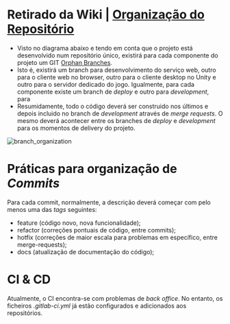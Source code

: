 # Retirado da Wiki | [Organização do Repositório](https://gitlab.estg.ipp.pt/lds-group-15/darkening-age/wikis/Configura%C3%A7%C3%A3o-do-Reposit%C3%B3rio)

- Visto no diagrama abaixo e tendo em conta que o projeto está desenvolvido num repositório único, existirá para cada componente do projeto um GIT [Orphan Branches](https://www.git-scm.com/docs/git-checkout#Documentation/git-checkout.txt---orphanltnewbranchgt). 
- Isto é, existirá um branch para desenvolvimento do serviço web, outro para o cliente web no browser, outro para o cliente desktop no Unity e outro para o servidor dedicado do jogo. Igualmente, para cada componente existe um branch de *deploy* e outro para *development*, para 
- Resumidamente, todo o código deverá ser construido nos últimos e depois incluido no branch de *development* através de *merge requests*. O mesmo deverá acontecer entre os branches de *deploy* e *development* para os momentos de delivery do projeto.

![branch_organization](/uploads/82d6711b37e6a3618a9755b86eca6522/branch_organization.jpg)

# Práticas para organização de *Commits*

Para cada commit, normalmente, a descrição deverá começar com pelo menos uma das *tags* seguintes:

- feature (código novo, nova funcionalidade);
- refactor (correções pontuais de código, entre commits);
- hotfix (correções de maior escala para problemas em específico, entre merge-requests);
- docs (atualização de documentação do código);

# CI & CD

Atualmente, o CI encontra-se com problemas de *back office*. No entanto, os ficheiros *.gitlab-ci.yml* já estão configurados e adicionados aos repositórios.